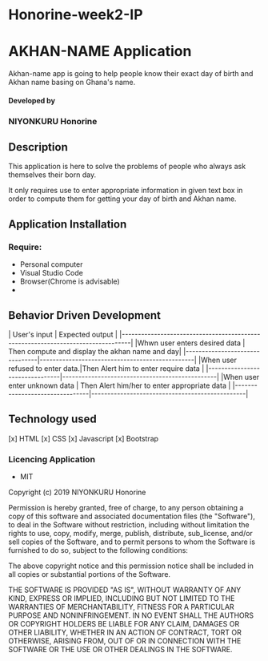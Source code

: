 # Honorine-week2-IP

# AKHAN-NAME Application

 Akhan-name app is going to help people know their exact day of birth and Akhan name basing on Ghana's name.

 ####  Developed by 

 ### NIYONKURU Honorine



## Description


 This application is here to solve the problems of people 
 who always ask themselves their born day.

 It only requires use to enter appropriate information 
 in given text box in order to compute them for getting 
 your day of birth and Akhan name.

 ## Application Installation

 ### Require: 

 + Personal computer
 + Visual Studio Code
 + Browser(Chrome is advisable)
 + 

 ## Behavior Driven Development

 | User's input                   | Expected output                                |
 |---------------------------------------------------------------------------------|
 |Whwn user enters desired data   | Then compute and display the akhan name and day|
 |--------------------------------|------------------------------------------------|
 |When user refused to enter data.|Then Alert him to enter require data            |
 |--------------------------------|------------------------------------------------|
 |When user enter unknown data    | Then Alert him/her to enter appropriate data   |
 |--------------------------------|------------------------------------------------|

 ## Technology used

 [x] HTML
 [x] CSS
 [x] Javascript
 [x] Bootstrap
 

 ### Licencing Application

 + MIT

Copyright (c) 2019 NIYONKURU Honorine

Permission is hereby granted, free of charge, to any person obtaining a copy of this software and associated documentation files (the "Software"), to deal in the Software without restriction, including without limitation the rights to use, copy, modify, merge, publish, distribute, sub_license, and/or sell copies of the Software, and to permit persons to whom the Software is furnished to do so, subject to the following conditions:

The above copyright notice and this permission notice shall be included in all copies or substantial portions of the Software.

THE SOFTWARE IS PROVIDED "AS IS", WITHOUT WARRANTY OF ANY KIND, EXPRESS OR IMPLIED, INCLUDING BUT NOT LIMITED TO THE WARRANTIES OF MERCHANTABILITY, FITNESS FOR A PARTICULAR PURPOSE AND NONINFRINGEMENT. IN NO EVENT SHALL THE AUTHORS OR COPYRIGHT HOLDERS BE LIABLE FOR ANY CLAIM, DAMAGES OR OTHER LIABILITY, WHETHER IN AN ACTION OF CONTRACT, TORT OR OTHERWISE, ARISING FROM, OUT OF OR IN CONNECTION WITH THE SOFTWARE OR THE USE OR OTHER DEALINGS IN THE SOFTWARE.
